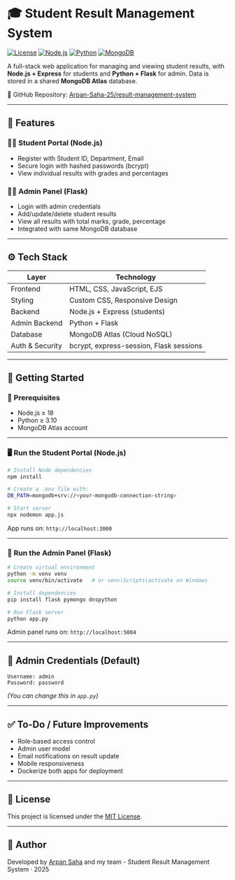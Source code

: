 # 🎓 Student Result Management System

[![License](https://img.shields.io/badge/license-MIT-blue.svg)](LICENSE)
[![Node.js](https://img.shields.io/badge/Node.js-v18+-green.svg)](https://nodejs.org/)
[![Python](https://img.shields.io/badge/Python-3.10+-yellow.svg)](https://www.python.org/)
[![MongoDB](https://img.shields.io/badge/MongoDB-Atlas-green.svg)](https://www.mongodb.com/atlas)

A full-stack web application for managing and viewing student results, with **Node.js + Express** for students and **Python + Flask** for admin. Data is stored in a shared **MongoDB Atlas** database.

🔗 GitHub Repository: [Arpan-Saha-25/result-management-system](https://github.com/Arpan-Saha-25/result-management-system.git)

---

## 🧩 Features

### 👨‍🎓 Student Portal (Node.js)
- Register with Student ID, Department, Email
- Secure login with hashed passwords (bcrypt)
- View individual results with grades and percentages

### 🧑‍💼 Admin Panel (Flask)
- Login with admin credentials
- Add/update/delete student results
- View all results with total marks, grade, percentage
- Integrated with same MongoDB database

---

## ⚙️ Tech Stack

| Layer         | Technology                         |
|---------------|-------------------------------------|
| Frontend      | HTML, CSS, JavaScript, EJS         |
| Styling       | Custom CSS, Responsive Design      |
| Backend       | Node.js + Express (students)       |
| Admin Backend | Python + Flask                     |
| Database      | MongoDB Atlas (Cloud NoSQL)        |
| Auth & Security | bcrypt, express-session, Flask sessions |


---

## 🚀 Getting Started

### 🔧 Prerequisites

- Node.js ≥ 18
- Python ≥ 3.10
- MongoDB Atlas account

---

### 🖥️ Run the Student Portal (Node.js)
```bash
# Install Node dependencies
npm install

# Create a .env file with:
DB_PATH=mongodb+srv://<your-mongodb-connection-string>

# Start server
npx nodemon app.js
````

App runs on: `http://localhost:3000`

---

### 🐍 Run the Admin Panel (Flask)

```bash
# Create virtual environment
python -m venv venv
source venv/bin/activate   # or venv\Scripts\activate on Windows

# Install dependencies
pip install flask pymongo dnspython

# Run Flask server
python app.py
```

Admin panel runs on: `http://localhost:5004`

---

## 🧪 Admin Credentials (Default)

```
Username: admin
Password: password
```

*(You can change this in `app.py`)*

---

## ✅ To-Do / Future Improvements

* Role-based access control
* Admin user model
* Email notifications on result update
* Mobile responsiveness
* Dockerize both apps for deployment

---

## 📜 License

This project is licensed under the [MIT License](LICENSE).

---

## 🙌 Author

Developed by [Arpan Saha](https://github.com/Arpan-Saha-25) and my team - 
Student Result Management System · 2025
